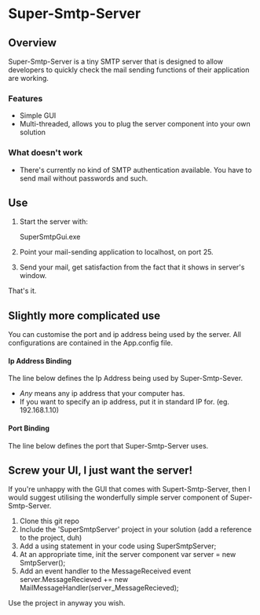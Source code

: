 # Super-Smtp-Server

## Overview
Super-Smtp-Server is a tiny SMTP server that is designed to allow developers to quickly check the mail sending functions of their application are working.

### Features
- Simple GUI
- Multi-threaded, allows you to plug the server component into your own solution

### What doesn't work
- There's currently no kind of SMTP authentication available. You have to send mail without passwords and such.

## Use
1. Start the server with:

    SuperSmtpGui.exe
2. Point your mail-sending application to localhost, on port 25.
3. Send your mail, get satisfaction from the fact that it shows in server's window.

That's it.


## Slightly more complicated use
You can customise the port and ip address being used by the server. All configurations are contained in the App.config file.

#### Ip Address Binding
The line below defines the Ip Address being used by Super-Smtp-Sever.
    <add key="ip" value="any"/>

- *Any* means any ip address that your computer has.
- If you want to specify an ip address, put it in standard IP for. (eg. 192.168.1.10)

#### Port Binding
The line below defines the port that Super-Smtp-Server uses.
    <add key="port" value="25"/>


## Screw your UI, I just want the server!
If you're unhappy with the GUI that comes with Supert-Smtp-Server, then I would suggest utilising the wonderfully simple server component of Super-Smtp-Server.

1. Clone this git repo
2. Include the 'SuperSmtpServer' project in your solution (add a reference to the project, duh)
3. Add a using statement in your code
        using SuperSmtpServer;
4. At an appropriate time, init the server component
        var server = new SmtpServer();
5. Add an event handler to the MessageReceived event
        server.MessageRecieved += new MailMessageHandler(server_MessageRecieved);



Use the project in anyway you wish.